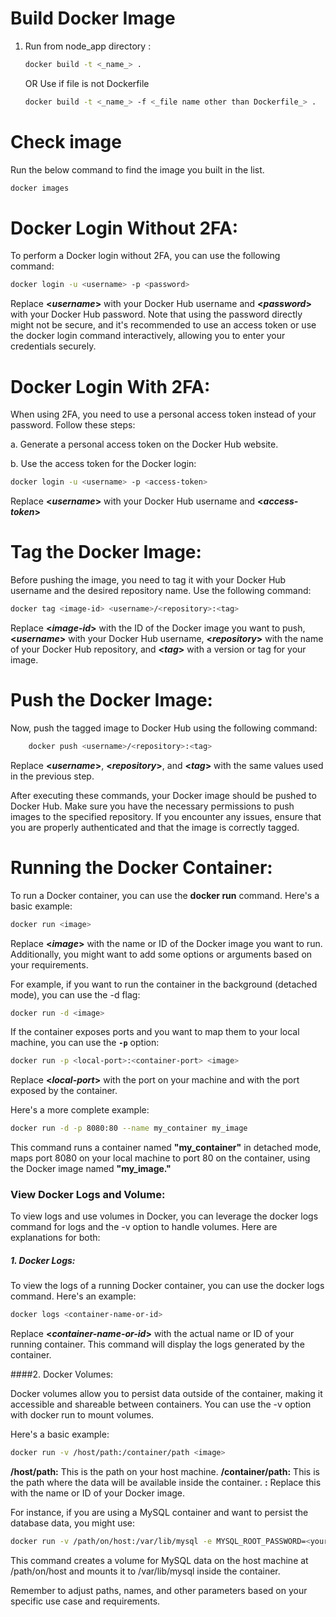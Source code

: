 # Build Docker Image
1. Run from node_app directory :
   ```bash
   docker build -t <_name_> .
   ```
    OR
   Use if file is not Dockerfile
    ```bash
    docker build -t <_name_> -f <_file name other than Dockerfile_> .
   ```

# Check image
Run the below command to find the image you built in the list. 
```bash
docker images
```

# Docker Login Without 2FA:

To perform a Docker login without 2FA, you can use the following command:

```bash
docker login -u <username> -p <password>
```

Replace **<_username_>** with your Docker Hub username and **<_password_>** with your Docker Hub password. Note that using the password directly might not be secure, and it's recommended to use an access token or use the docker login command interactively, allowing you to enter your credentials securely.

# Docker Login With 2FA:

When using 2FA, you need to use a personal access token instead of your password. Follow these steps:

a. Generate a personal access token on the Docker Hub website.

b. Use the access token for the Docker login:

```bash
docker login -u <username> -p <access-token>
```

Replace **<_username_>** with your Docker Hub username and **<_access-token_>**

# Tag the Docker Image:
Before pushing the image, you need to tag it with your Docker Hub username and the desired repository name. Use the following command:

```bash
docker tag <image-id> <username>/<repository>:<tag>
```

Replace **<_image-id_>** with the ID of the Docker image you want to push, 
**<_username_>** with your Docker Hub username, **<_repository_>** with the name of your Docker Hub repository, and **<_tag_>** with a version or tag for your image.


# Push the Docker Image:
Now, push the tagged image to Docker Hub using the following command:

```bash
    docker push <username>/<repository>:<tag>
```

Replace **<_username_>**, **<_repository_>**, and **<_tag_>** with the same values used in the previous step.

After executing these commands, your Docker image should be pushed to Docker Hub. Make sure you have the necessary permissions to push images to the specified repository. If you encounter any issues, ensure that you are properly authenticated and that the image is correctly tagged.

# Running the Docker Container:
To run a Docker container, you can use the **docker run** command. Here's a basic example:

```bash
docker run <image>
```

Replace **<_image_>** with the name or ID of the Docker image you want to run. Additionally, you might want to add some options or arguments based on your requirements.

For example, if you want to run the container in the background (detached mode), you can use the -d flag:

```bash
docker run -d <image>
```

If the container exposes ports and you want to map them to your local 
machine, you can use the **`-p`** option:

```bash
docker run -p <local-port>:<container-port> <image>
```

Replace **<_local-port_>** with the port on your machine and <container-port> with the port exposed by the container.

Here's a more complete example:

```bash
docker run -d -p 8080:80 --name my_container my_image
```

This command runs a container named **"my_container"** in detached mode, maps port 8080 on your local machine to port 80 on the container, using the Docker image named **"my_image."**

### View Docker Logs and Volume:
To view logs and use volumes in Docker, you can leverage the docker logs command for logs and the -v option to handle volumes. Here are explanations for both:
##### 1. Docker Logs:

To view the logs of a running Docker container, you can use the docker logs command. Here's an example:

```bash
docker logs <container-name-or-id>
```

Replace **<_container-name-or-id_>** with the actual name or ID of your running container. This command will display the logs generated by the container.

####2. Docker Volumes:

Docker volumes allow you to persist data outside of the container, making it accessible and shareable between containers. You can use the -v option with docker run to mount volumes.

Here's a basic example:

```bash
docker run -v /host/path:/container/path <image>
```

   **/host/path:** This is the path on your host machine.
   **/container/path:** This is the path where the data will be available inside the container.
   **<image>:** Replace this with the name or ID of your Docker image.

For instance, if you are using a MySQL container and want to persist the database data, you might use:

```bash
docker run -v /path/on/host:/var/lib/mysql -e MYSQL_ROOT_PASSWORD=<your-password> -d mysql:latest
```

This command creates a volume for MySQL data on the host machine at /path/on/host and mounts it to /var/lib/mysql inside the container.

Remember to adjust paths, names, and other parameters based on your specific use case and requirements.

